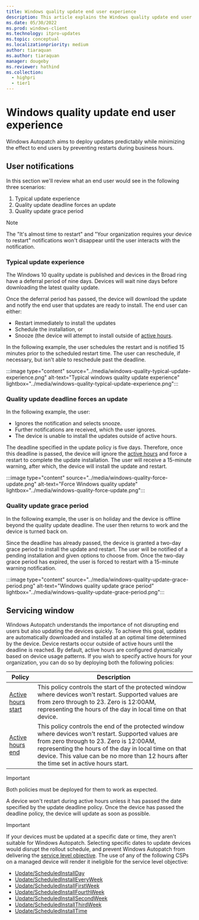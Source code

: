 ```yaml
---
title: Windows quality update end user experience
description: This article explains the Windows quality update end user experience
ms.date: 05/30/2022
ms.prod: windows-client
ms.technology: itpro-updates
ms.topic: conceptual
ms.localizationpriority: medium
author: tiaraquan
ms.author: tiaraquan
manager: dougeby
ms.reviewer: hathind
ms.collection:
  - highpri
  - tier1
---
```


# Windows quality update end user experience

Windows Autopatch aims to deploy updates predictably while minimizing the effect to end users by preventing restarts during business hours.

## User notifications  

In this section we'll review what an end user would see in the following three scenarios:

1. Typical update experience
2. Quality update deadline forces an update
3. Quality update grace period

> [!NOTE]
> The "It's almost time to restart" and "Your organization requires your device to restart" notifications won't disappear until the user interacts with the notification.

### Typical update experience

The Windows 10 quality update is published and devices in the Broad ring have a deferral period of nine days. Devices will wait nine days before downloading the latest quality update.

Once the deferral period has passed, the device will download the update and notify the end user that updates are ready to install. The end user can either:

- Restart immediately to install the updates
- Schedule the installation, or
- Snooze (the device will attempt to install outside of [active hours](#servicing-window).

In the following example, the user schedules the restart and is notified 15 minutes prior to the scheduled restart time. The user can reschedule, if necessary, but isn't able to reschedule past the deadline.

:::image type="content" source="../media/windows-quality-typical-update-experience.png" alt-text="Typical windows quality update experience" lightbox="../media/windows-quality-typical-update-experience.png":::

### Quality update deadline forces an update

In the following example, the user:

- Ignores the notification and selects snooze.
- Further notifications are received, which the user ignores.
- The device is unable to install the updates outside of active hours.

The deadline specified in the update policy is five days. Therefore, once this deadline is passed, the device will ignore the [active hours](#servicing-window) and force a restart to complete the update installation. The user will receive a 15-minute warning, after which, the device will install the update and restart.

:::image type="content" source="../media/windows-quality-force-update.png" alt-text="Force Windows quality update" lightbox="../media/windows-quality-force-update.png":::

### Quality update grace period

In the following example, the user is on holiday and the device is offline beyond the quality update deadline. The user then returns to work and the device is turned back on.

Since the deadline has already passed, the device is granted a two-day grace period to install the update and restart. The user will be notified of a pending installation and given options to choose from. Once the two-day grace period has expired, the user is forced to restart with a 15-minute warning notification.  

:::image type="content" source="../media/windows-quality-update-grace-period.png" alt-text="Windows quality update grace period" lightbox="../media/windows-quality-update-grace-period.png":::

## Servicing window

Windows Autopatch understands the importance of not disrupting end users but also updating the devices quickly. To achieve this goal, updates are automatically downloaded and installed at an optimal time determined by the device. Device restarts occur outside of active hours until the deadline is reached. By default, active hours are configured dynamically based on device usage patterns. If you wish to specify active hours for your organization, you can do so by deploying both the following policies:

| Policy | Description |
| ----- | ----- |
| [Active hours start](/windows/client-management/mdm/policy-csp-update#activehoursstart) | This policy controls the start of the protected window where devices won't restart. Supported values are from zero through to 23. Zero is 12∶00AM, representing the hours of the day in local time on that device. |
| [Active hours end](/windows/client-management/mdm/policy-csp-update#activehoursend) | This policy controls the end of the protected window where devices won't restart. Supported values are from zero through to 23. Zero is 12∶00AM, representing the hours of the day in local time on that device. This value can be no more than 12 hours after the time set in active hours start. |

> [!IMPORTANT]
> Both policies must be deployed for them to work as expected.

A device won't restart during active hours unless it has passed the date specified by the update deadline policy. Once the device has passed the deadline policy, the device will update as soon as possible.

> [!IMPORTANT]
> If your devices must be updated at a specific date or time, they aren't suitable for Windows Autopatch. Selecting specific dates to update devices would disrupt the rollout schedule, and prevent Windows Autopatch from delivering the [service level objective](../operate/windows-autopatch-windows-quality-update-overview.md#service-level-objective). The use of any of the following CSPs on a managed device will render it ineligible for the service level objective:<ul><li>[Update/ScheduledInstallDay](/windows/client-management/mdm/policy-csp-update#scheduledinstallday)</li><li>[Update/ScheduledInstallEveryWeek](/windows/client-management/mdm/policy-csp-update#scheduledinstalleveryweek)</li><li>[Update/ScheduledInstallFirstWeek](/windows/client-management/mdm/policy-csp-update#scheduledinstallfirstweek)</li><li>[Update/ScheduledInstallFourthWeek](/windows/client-management/mdm/policy-csp-update#scheduledinstallfourthweek)</li><li>[Update/ScheduledInstallSecondWeek](/windows/client-management/mdm/policy-csp-update#scheduledinstallsecondweek)</li><li>[Update/ScheduledInstallThirdWeek](/windows/client-management/mdm/policy-csp-update#scheduledinstallthirdweek)</li><li>[Update/ScheduledInstallTime](/windows/client-management/mdm/policy-csp-update#scheduledinstalltime)</li></ul>
